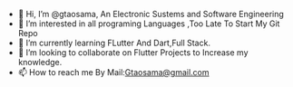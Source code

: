 - 👋 Hi, I’m @gtaosama, An Electronic Sustems and Software Engineering
- 👀 I’m interested in all programing Languages ,Too Late To Start My Git Repo
- 🌱 I’m currently learning FLutter And Dart,Full Stack.
- 💞️ I’m looking to collaborate on Flutter Projects to Increase my knowledge. 
- 📫 How to reach me By Mail:Gtaosama@gmail.com
<!---
gtaosama/gtaosama is a ✨ special ✨ repository because its `README.md` (this file) appears on your GitHub profile.
You can click the Preview link to take a look at your changes.
--->
